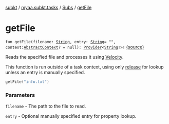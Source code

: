 [subkt](../../index.md) / [myaa.subkt.tasks](../index.md) / [Subs](index.md) / [getFile](./get-file.md)

# getFile

`fun getFile(filename: `[`String`](https://kotlinlang.org/api/latest/jvm/stdlib/kotlin/-string/index.html)`, entry: `[`String`](https://kotlinlang.org/api/latest/jvm/stdlib/kotlin/-string/index.html)` = "", context: `[`AbstractContext`](https://velocity.apache.org/engine/2.2/apidocs/org/apache/velocity/context/AbstractContext.html)`? = null): `[`Provider`](https://docs.gradle.org/current/javadoc/org/gradle/api/provider/Provider.html)`<`[`String`](https://kotlinlang.org/api/latest/jvm/stdlib/kotlin/-string/index.html)`!>!` [(source)](https://github.com/Myaamori/SubKt/blob/0.1.4/src/main/kotlin/myaa/subkt/tasks/plugin.kt#L593)

Reads the specified file and processes it using
[Velocity](https://velocity.apache.org/engine/2.2/user-guide.html).

This function is run outside of a task context, using only [release](release.md) for lookup
unless an entry is manually specified.

``` kotlin
getFile("info.txt")
```

### Parameters

`filename` - The path to the file to read.

`entry` - Optional manually specified entry for property lookup.